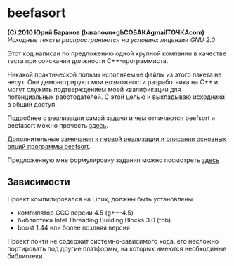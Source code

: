 # beefasort

**(С) 2010 Юрий Баранов (baranovu+ghСОБАКАgmailТОЧКАcom)**  
_Исходные тексты распространяются на условиях лицензии GNU 2.0_


Этот код написан по предложению одной крупной компании 
в качестве теста при соискании должности C++-программиста. 

Никакой практической пользы исполняемые файлы из
этого пакета не несут. 
Они демонстрируют мои возможности разработчика на C++ и
могут служить подтверждением моей квалификации для потенциальных
работодателей. С этой целью и выкладываю исходники
в общий доступ.

Подробнее о реализации самой задачи и чем отличаются
beefsort и beefasort можно прочесть [здесь](https://github.com/ub/beefasort/wiki/%D0%9E-%D0%BF%D1%80%D0%BE%D0%B5%D0%BA%D1%82%D0%B5).

Дополнительные [замечания к первой реализации и описания основных опций программы beefsort](https://github.com/ub/beefasort/wiki/%D0%97%D0%B0%D0%BC%D0%B5%D1%87%D0%B0%D0%BD%D0%B8%D1%8F-%D0%BA-%D1%80%D0%B5%D0%B0%D0%BB%D0%B8%D0%B7%D0%B0%D1%86%D0%B8%D0%B8).


Предложенную мне формулировку задания можно посмотреть 
[здесь](https://github.com/ub/beefasort/wiki/%D0%A2%D0%97)

## Зависимости

Проект компилировался на Linux, должны быть установлены

 * компилятор GCC версии 4.5 (g++-4.5) 
 * библиотека Intel Threading Building Blocks 3.0 (tbb) 
 * boost 1.44 или более поздняя версия

Проект почти не содержит системно-зависимого кода,
его несложно портировать под другие платформы, на которых имеются 
необходимые библиотеки.


